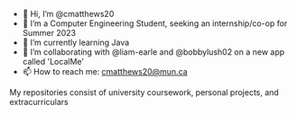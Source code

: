 - 👋 Hi, I’m @cmatthews20
- 👀 I’m a Computer Engineering Student, seeking an internship/co-op for Summer 2023
- 🌱 I’m currently learning Java
- 💞️ I’m collaborating with @liam-earle and @bobbylush02 on a new app called 'LocalMe'
- 📫 How to reach me: cmatthews20@mun.ca

My repositories consist of university coursework, personal projects, and extracurriculars
<!---
Cole-Matthews/Cole-Matthews is a ✨ special ✨ repository because its `README.md` (this file) appears on your GitHub profile.
You can click the Preview link to take a look at your changes.
--->
